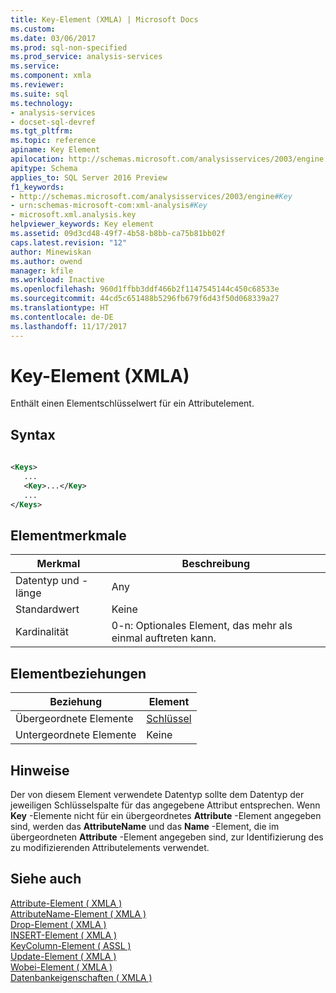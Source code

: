 ```yaml
---
title: Key-Element (XMLA) | Microsoft Docs
ms.custom: 
ms.date: 03/06/2017
ms.prod: sql-non-specified
ms.prod_service: analysis-services
ms.service: 
ms.component: xmla
ms.reviewer: 
ms.suite: sql
ms.technology:
- analysis-services
- docset-sql-devref
ms.tgt_pltfrm: 
ms.topic: reference
apiname: Key Element
apilocation: http://schemas.microsoft.com/analysisservices/2003/engine
apitype: Schema
applies_to: SQL Server 2016 Preview
f1_keywords:
- http://schemas.microsoft.com/analysisservices/2003/engine#Key
- urn:schemas-microsoft-com:xml-analysis#Key
- microsoft.xml.analysis.key
helpviewer_keywords: Key element
ms.assetid: 09d3cd48-49f7-4b58-b8bb-ca75b81bb02f
caps.latest.revision: "12"
author: Minewiskan
ms.author: owend
manager: kfile
ms.workload: Inactive
ms.openlocfilehash: 960d1ffbb3ddf466b2f1147545144c450c68533e
ms.sourcegitcommit: 44cd5c651488b5296fb679f6d43f50d068339a27
ms.translationtype: HT
ms.contentlocale: de-DE
ms.lasthandoff: 11/17/2017
---
```

# <a name="key-element-xmla"></a>Key-Element (XMLA)
  Enthält einen Elementschlüsselwert für ein Attributelement.  
  
## <a name="syntax"></a>Syntax  
  
```xml  
  
<Keys>  
   ...  
   <Key>...</Key>  
   ...  
</Keys>  
```  
  
## <a name="element-characteristics"></a>Elementmerkmale  
  
|Merkmal|Beschreibung|  
|--------------------|-----------------|  
|Datentyp und -länge|Any|  
|Standardwert|Keine|  
|Kardinalität|0-n: Optionales Element, das mehr als einmal auftreten kann.|  
  
## <a name="element-relationships"></a>Elementbeziehungen  
  
|Beziehung|Element|  
|------------------|-------------|  
|Übergeordnete Elemente|[Schlüssel](../../../analysis-services/xmla/xml-elements-properties/keys-element-xmla.md)|  
|Untergeordnete Elemente|Keine|  
  
## <a name="remarks"></a>Hinweise  
 Der von diesem Element verwendete Datentyp sollte dem Datentyp der jeweiligen Schlüsselspalte für das angegebene Attribut entsprechen. Wenn **Key** -Elemente nicht für ein übergeordnetes **Attribute** -Element angegeben sind, werden das **AttributeName** und das **Name** -Element, die im übergeordneten **Attribute** -Element angegeben sind, zur Identifizierung des zu modifizierenden Attributelements verwendet.  
  
## <a name="see-also"></a>Siehe auch  
 [Attribute-Element &#40; XMLA &#41;](../../../analysis-services/xmla/xml-elements-properties/attribute-element-xmla.md)   
 [AttributeName-Element &#40; XMLA &#41;](../../../analysis-services/xmla/xml-elements-properties/attributename-element-xmla.md)   
 [Drop-Element &#40; XMLA &#41;](../../../analysis-services/xmla/xml-elements-commands/drop-element-xmla.md)   
 [INSERT-Element &#40; XMLA &#41;](../../../analysis-services/xmla/xml-elements-commands/insert-element-xmla.md)   
 [KeyColumn-Element &#40; ASSL &#41;](../../../analysis-services/scripting/objects/keycolumn-element-assl.md)   
 [Update-Element &#40; XMLA &#41;](../../../analysis-services/xmla/xml-elements-commands/update-element-xmla.md)   
 [Wobei-Element &#40; XMLA &#41;](../../../analysis-services/xmla/xml-elements-properties/where-element-xmla.md)   
 [Datenbankeigenschaften &#40; XMLA &#41;](../../../analysis-services/xmla/xml-elements-properties/xml-elements-properties.md)  
  
  
